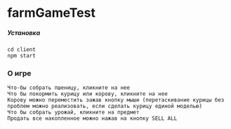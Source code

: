# farmGameTest


##### Установка
```
cd client
npm start
```

### О игре

```
Что-бы собрать пшеницу, кликните на нее
Что бы покормить курицу или корову, кликните на нее
Корову можно переместить зажав кнопку мыши (перетаскивание курицы без проблем можно реализовать, если сделать курицу единой моделью)
Что бы собрать урожай, кликните на предмет
Продать все накопленное можно нажав на кнопку SELL ALL
```
